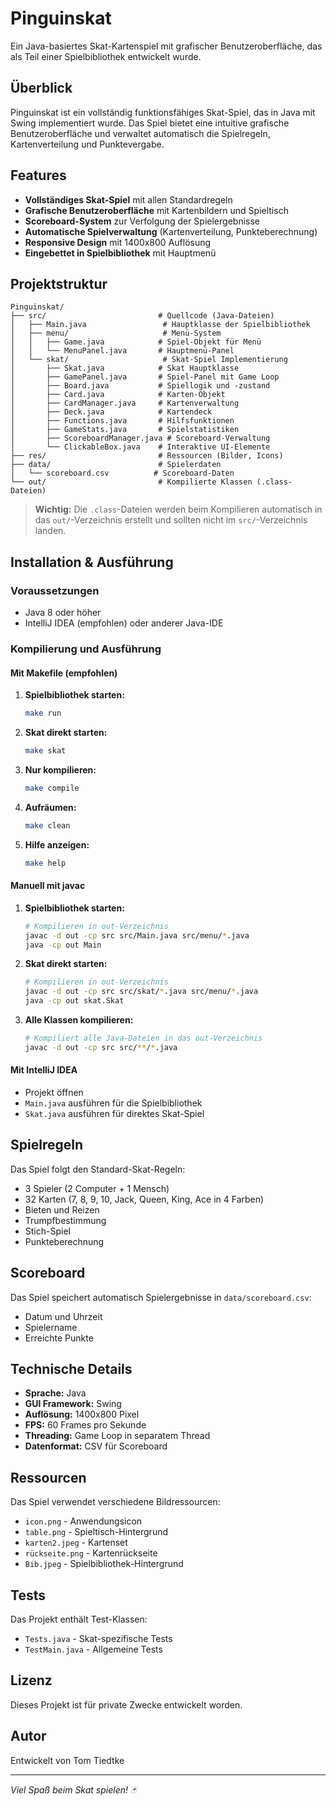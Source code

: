#  Pinguinskat

Ein Java-basiertes Skat-Kartenspiel mit grafischer Benutzeroberfläche, das als Teil einer Spielbibliothek entwickelt wurde.

##  Überblick

Pinguinskat ist ein vollständig funktionsfähiges Skat-Spiel, das in Java mit Swing implementiert wurde. Das Spiel bietet eine intuitive grafische Benutzeroberfläche und verwaltet automatisch die Spielregeln, Kartenverteilung und Punktevergabe.

##  Features

- **Vollständiges Skat-Spiel** mit allen Standardregeln
- **Grafische Benutzeroberfläche** mit Kartenbildern und Spieltisch
- **Scoreboard-System** zur Verfolgung der Spielergebnisse
- **Automatische Spielverwaltung** (Kartenverteilung, Punkteberechnung)
- **Responsive Design** mit 1400x800 Auflösung
- **Eingebettet in Spielbibliothek** mit Hauptmenü

## Projektstruktur

```
Pinguinskat/
├── src/                         # Quellcode (Java-Dateien)
│   ├── Main.java                 # Hauptklasse der Spielbibliothek
│   ├── menu/                     # Menü-System
│   │   ├── Game.java            # Spiel-Objekt für Menü
│   │   └── MenuPanel.java       # Hauptmenü-Panel
│   └── skat/                     # Skat-Spiel Implementierung
│       ├── Skat.java            # Skat Hauptklasse
│       ├── GamePanel.java       # Spiel-Panel mit Game Loop
│       ├── Board.java           # Spiellogik und -zustand
│       ├── Card.java            # Karten-Objekt
│       ├── CardManager.java     # Kartenverwaltung
│       ├── Deck.java            # Kartendeck
│       ├── Functions.java       # Hilfsfunktionen
│       ├── GameStats.java       # Spielstatistiken
│       ├── ScoreboardManager.java # Scoreboard-Verwaltung
│       └── ClickableBox.java    # Interaktive UI-Elemente
├── res/                         # Ressourcen (Bilder, Icons)
├── data/                        # Spielerdaten
│   └── scoreboard.csv          # Scoreboard-Daten
└── out/                         # Kompilierte Klassen (.class-Dateien)
```

> **Wichtig:** Die `.class`-Dateien werden beim Kompilieren automatisch in das `out/`-Verzeichnis erstellt und sollten nicht im `src/`-Verzeichnis landen.

## Installation & Ausführung

### Voraussetzungen
- Java 8 oder höher
- IntelliJ IDEA (empfohlen) oder anderer Java-IDE

### Kompilierung und Ausführung

#### Mit Makefile (empfohlen)

1. **Spielbibliothek starten:**
   ```bash
   make run
   ```

2. **Skat direkt starten:**
   ```bash
   make skat
   ```

3. **Nur kompilieren:**
   ```bash
   make compile
   ```

4. **Aufräumen:**
   ```bash
   make clean
   ```

5. **Hilfe anzeigen:**
   ```bash
   make help
   ```

#### Manuell mit javac

1. **Spielbibliothek starten:**
   ```bash
   # Kompilieren in out-Verzeichnis
   javac -d out -cp src src/Main.java src/menu/*.java
   java -cp out Main
   ```

2. **Skat direkt starten:**
   ```bash
   # Kompilieren in out-Verzeichnis
   javac -d out -cp src src/skat/*.java src/menu/*.java
   java -cp out skat.Skat
   ```

3. **Alle Klassen kompilieren:**
   ```bash
   # Kompiliert alle Java-Dateien in das out-Verzeichnis
   javac -d out -cp src src/**/*.java
   ```

#### Mit IntelliJ IDEA
- Projekt öffnen
- `Main.java` ausführen für die Spielbibliothek
- `Skat.java` ausführen für direktes Skat-Spiel

## Spielregeln

Das Spiel folgt den Standard-Skat-Regeln:
- 3 Spieler (2 Computer + 1 Mensch)
- 32 Karten (7, 8, 9, 10, Jack, Queen, King, Ace in 4 Farben)
- Bieten und Reizen
- Trumpfbestimmung
- Stich-Spiel
- Punkteberechnung

## Scoreboard

Das Spiel speichert automatisch Spielergebnisse in `data/scoreboard.csv`:
- Datum und Uhrzeit
- Spielername
- Erreichte Punkte

## Technische Details

- **Sprache:** Java
- **GUI Framework:** Swing
- **Auflösung:** 1400x800 Pixel
- **FPS:** 60 Frames pro Sekunde
- **Threading:** Game Loop in separatem Thread
- **Datenformat:** CSV für Scoreboard

## Ressourcen

Das Spiel verwendet verschiedene Bildressourcen:
- `icon.png` - Anwendungsicon
- `table.png` - Spieltisch-Hintergrund
- `karten2.jpeg` - Kartenset
- `rückseite.png` - Kartenrückseite
- `Bib.jpeg` - Spielbibliothek-Hintergrund

## Tests

Das Projekt enthält Test-Klassen:
- `Tests.java` - Skat-spezifische Tests
- `TestMain.java` - Allgemeine Tests

## Lizenz

Dieses Projekt ist für private Zwecke entwickelt worden.

## Autor

Entwickelt von Tom Tiedtke

---

*Viel Spaß beim Skat spielen! 🃏*
